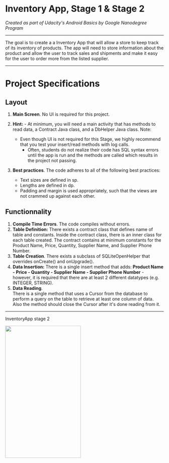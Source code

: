 # Inventory App, Stage 1 & Stage 2

*Created as part of Udacity's Android Basics by Google Nanodegree Program*
____________

The goal is to create a a Inventory App that will allow a store to keep track of its inventory of products. 
The app will need to store information about the product and allow the user to track sales and shipments and 
make it easy for the user to order more from the listed supplier.
____________

# Project Specifications

## Layout

1. **Main Screen**. No UI is required for this project.
2. **Hint:**
	        - At minimum, you will need a main activity that has methods to read data, a Contract Java class, and a DbHelper Java class.
	Note: 
      - Even though UI is not required for this Stage, we highly recommend that you test your insert/read methods with log calls. 	
	    - Often, students do not realize their code has SQL syntax errors until the app is run and the methods are called which results in the project not passing.

3. **Best practices**. The code adheres to all of the following best practices:
   * Text sizes are defined in sp.
   * Lengths are defined in dp.
   * Padding and margin is used appropriately, such that the views are not crammed up against each other.
   
## Functionnality

1. **Compile Time Errors**. The code compiles without errors.
2. **Table Definition:** 	There exists a contract class that defines name of table and constants.
				                  Inside the contract class, there is an inner class for each table created.
				                  The contract contains at minimum constants for the Product Name, Price, Quantity, Supplier Name, and Supplier Phone Number.
3. **Table Creation**. There exists a subclass of SQLiteOpenHelper that overrides onCreate() and onUpgrade().
4. **Data Insertion:** There is a single insert method that adds:
								                                               **Product Name
								                                                - Price
								                                                - Quantity
								                                                - Supplier Name
								                                                - Supplier Phone Number**
	            - however, it is required that there are at least 2 different datatypes (e.g. INTEGER, STRING).
5. **Data Reading**. 	
      There is a single method that uses a Cursor from the database to perform a query on the table to retrieve at least 
			one column of data. Also the method should close the Cursor after it's done reading from it.

____________

InventoryApp stage 2

<img src="https://github.com/fragargon/InventoryApp/raw/master/InventoryApp.gif" height="420" width="240"> 


